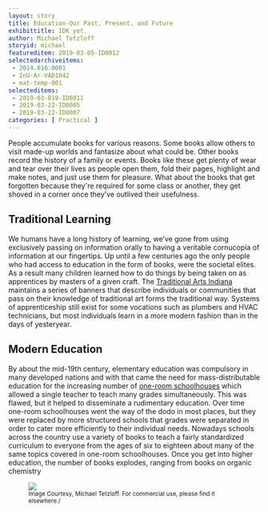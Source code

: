 ```yaml
---
layout: story
title: Education-Our Past, Present, and Future
exhibittitle: IDK yet.
author: Michael Tetzloff
storyid: michael
featureditem: 2019-03-05-ID0012
selectedarchiveitems:
 - 2014.016.0001
 - InU-Ar-VAD1042
 - mat-temp-001
selecteditems:
 - 2019-03-019-ID0011
 - 2019-03-22-ID0005
 - 2019-03-22-ID0007
categories: [ Practical ]
---
```


People accumulate books for various reasons. Some books allow others to visit made-up worlds and fantasize about what could be. Other books record the history of a family or events. Books like these get plenty of wear and tear over their lives as people open them, fold their pages, highlight and make notes, and just use them for pleasure. What about the books that get forgotten because they're required for some class or another, they get shoved in a corner once they’ve outlived their usefulness. 

## Traditional Learning
We humans have a long history of learning, we’ve gone from using exclusively passing on information orally to having a veritable cornucopia of information at our fingertips. Up until a few centuries ago the only people who had access to education in the form of books, were the societal elites. As a result many children learned how to do things by being taken on as apprentices by masters of a given craft. The [Traditional Arts Indiana](https://traditionalarts.indiana.edu/Programs/REN%20Current%20Banners/index.html) maintains a series of banners that describe individuals or communities that pass on their knowledge of traditional art forms the traditional way. Systems of apprenticeship still exist for some vocations such as plumbers and HVAC technicians, but most individuals learn in a more modern fashion than in the days of yesteryear.

## Modern Education
By about the mid-19th century, elementary education was compulsory in many developed nations and with that came the need for mass-distributable education for the increasing number of [one-room schoolhouses](https://web.archive.org/web/20110716100225/http://www.snowkentucky.com/one_room_school.htm) which allowed a single teacher to teach many grades simultaneously. This was flawed, but it helped to disseminate a rudimentary education.  Over time one-room schoolhouses went the way of the dodo in most places, but they were replaced by more structured schools that grades were separated in order to cater more efficiently to their individual needs. Nowadays schools across the country use a variety of books to teach a fairly standardized curriculum to everyone from the ages of six to eighteen about many of the same topics covered in one-room schoolhouses. Once you get into higher education, the number of books explodes, ranging from books on organic chemistry 
<figure>
  <img src="http://dighist.indiana.edu/historyharvest/assets/items/2019-03-05-ID0012_01.jpg"/>
  <figcaption><small>Image Courtesy, Michael Tetzloff. For commercial use, please find it elsewhere./</small></figcaption>
</figure>

